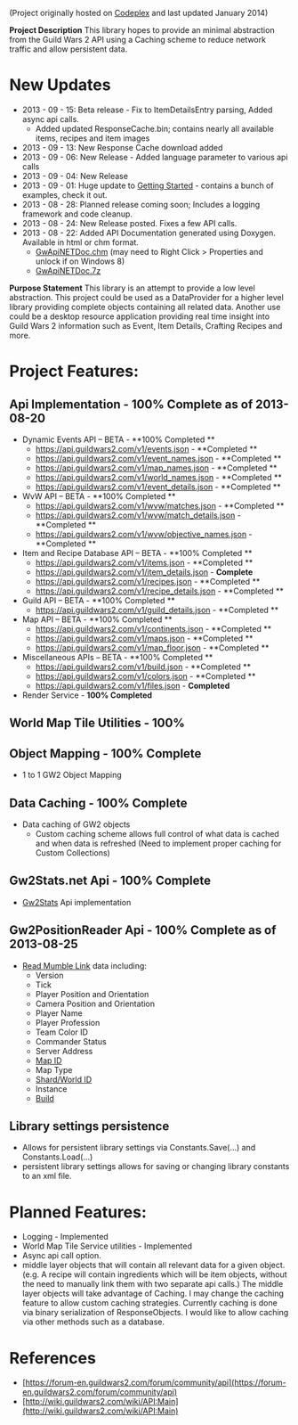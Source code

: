 (Project originally hosted on [Codeplex](https://gwapinet.codeplex.com/) and last updated January 2014)

**Project Description**
This library hopes to provide an minimal abstraction from the Guild Wars 2 API using a Caching scheme to reduce network traffic and allow persistent data.

# New Updates
* 2013 - 09 - 15: Beta release - Fix to ItemDetailsEntry parsing, Added async api calls.
	* Added updated ResponseCache.bin; contains nearly all available items, recipes and item images
* 2013 - 09 - 13: New Response Cache download added
* 2013 - 09 - 06: New Release - Added language parameter to various api calls
* 2013 - 09 - 04: New Release
* 2013 - 09 - 01: Huge update to [Getting Started](https://github.com/prbarcelon/GwApiNET/wiki/Getting-Started) - contains a bunch of examples, check it out.
* 2013 - 08 - 28: Planned release coming soon; Includes a logging framework and code cleanup.
* 2013 - 08 - 24: New Release posted.  Fixes a few API calls.
* 2013 - 08 - 22: Added API Documentation generated using Doxygen. Available in html or chm format.
	* [GwApiNETDoc.chm](https://github.com/prbarcelon/GwApiNET/blob/master/wiki/Home_GwApiNETDoc.chm) (may need to Right Click > Properties and unlock if on Windows 8)
	* [GwApiNETDoc.7z](https://github.com/prbarcelon/GwApiNET/blob/master/wiki/Home_GwApiNETDoc.7z)



**Purpose Statement**
This library is an attempt to provide a low level abstraction.  This project could be used as a DataProvider for a higher level library providing complete objects containing  all related data.  Another use could be a desktop resource application providing real time insight into Guild Wars 2 information such as Event, Item Details, Crafting Recipes and more.

# Project Features:

## Api Implementation - 100% Complete as of 2013-08-20
* Dynamic Events API – BETA - **100% Completed **
	* https://api.guildwars2.com/v1/events.json - **Completed **
	* https://api.guildwars2.com/v1/event_names.json - **Completed **
	* https://api.guildwars2.com/v1/map_names.json - **Completed **
	* https://api.guildwars2.com/v1/world_names.json - **Completed **
	* https://api.guildwars2.com/v1/event_details.json - **Completed **
* WvW API – BETA - **100% Completed **
	* https://api.guildwars2.com/v1/wvw/matches.json - **Completed **
	* https://api.guildwars2.com/v1/wvw/match_details.json - **Completed **
	* https://api.guildwars2.com/v1/wvw/objective_names.json - **Completed **
* Item and Recipe Database API – BETA - **100% Completed **
	* https://api.guildwars2.com/v1/items.json - **Completed **
	* https://api.guildwars2.com/v1/item_details.json - **Complete**
	* https://api.guildwars2.com/v1/recipes.json - **Completed **
	* https://api.guildwars2.com/v1/recipe_details.json - **Completed **
* Guild API – BETA - **100% Completed **
	* https://api.guildwars2.com/v1/guild_details.json - **Completed **
* Map API – BETA - **100% Completed **
	* https://api.guildwars2.com/v1/continents.json - **Completed **
	* https://api.guildwars2.com/v1/maps.json - **Completed **
	* https://api.guildwars2.com/v1/map_floor.json - **Completed **
* Miscellaneous APIs – BETA - **100% Completed **
	* https://api.guildwars2.com/v1/build.json - **Completed **
	* https://api.guildwars2.com/v1/colors.json - **Completed **
	* https://api.guildwars2.com/v1/files.json - **Completed**
* Render Service - **100% Completed**

## World Map Tile Utilities - **100%**

## Object Mapping - 100% Complete
* 1 to 1 GW2 Object Mapping
## Data Caching - 100% Complete
* Data caching of GW2 objects 
	* Custom caching scheme allows full control of what data is cached and when data is refreshed (Need to implement proper caching for Custom Collections)
## Gw2Stats.net Api - 100% Complete
* [Gw2Stats](http://gw2stats.net) Api implementation
## Gw2PositionReader Api - 100% Complete as of 2013-08-25
* [Read Mumble Link](http://mumble.sourceforge.net/Link) data including:
	* Version
	* Tick
	* Player Position and Orientation
	* Camera Position and Orientation
	* Player Name
	* Player Profession
	* Team Color ID
	* Commander Status
	* Server Address
	* [Map ID](http://wiki.guildwars2.com/wiki/API:1/maps)
	* Map Type
	* [Shard/World ID](http://wiki.guildwars2.com/wiki/API:1/world_names)
	* Instance
	* [Build](http://wiki.guildwars2.com/wiki/API:1/build)

## Library settings persistence
* Allows for persistent library settings via Constants.Save(...) and Constants.Load(...)
* persistent library settings allows for saving or changing library constants to an xml file. 

# Planned Features:
* Logging - Implemented
* World Map Tile Service utilities - Implemented
* Async api call option.
* middle layer objects that will contain all relevant data for a given object. (e.g. A recipe will contain ingredients which will be item objects, without the need to manually link them with two separate api calls.)  The middle layer objects will take advantage of Caching.
I may change the caching feature to allow custom caching strategies.  Currently caching is done via binary serialization of ResponseObjects.  I would like to allow caching via other methods such as a database.

# References
* [https://forum-en.guildwars2.com/forum/community/api](https://forum-en.guildwars2.com/forum/community/api)
* [http://wiki.guildwars2.com/wiki/API:Main](http://wiki.guildwars2.com/wiki/API:Main)
